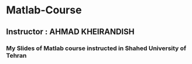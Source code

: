 # Matlab-Course
## Instructor : AHMAD KHEIRANDISH
### My Slides of Matlab course instructed in Shahed University of Tehran 
